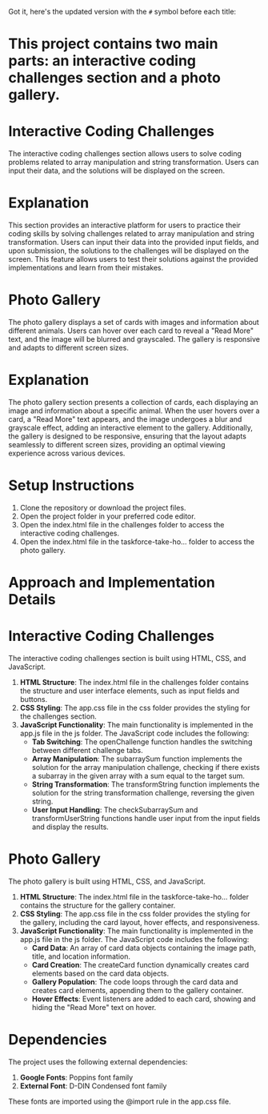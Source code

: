 Got it, here's the updated version with the `#` symbol before each title:

# This project contains two main parts: an interactive coding challenges section and a photo gallery.

# Interactive Coding Challenges
The interactive coding challenges section allows users to solve coding problems related to array manipulation and string transformation. Users can input their data, and the solutions will be displayed on the screen.

# Explanation
This section provides an interactive platform for users to practice their coding skills by solving challenges related to array manipulation and string transformation. Users can input their data into the provided input fields, and upon submission, the solutions to the challenges will be displayed on the screen. This feature allows users to test their solutions against the provided implementations and learn from their mistakes.

# Photo Gallery
The photo gallery displays a set of cards with images and information about different animals. Users can hover over each card to reveal a "Read More" text, and the image will be blurred and grayscaled. The gallery is responsive and adapts to different screen sizes.

# Explanation
The photo gallery section presents a collection of cards, each displaying an image and information about a specific animal. When the user hovers over a card, a "Read More" text appears, and the image undergoes a blur and grayscale effect, adding an interactive element to the gallery. Additionally, the gallery is designed to be responsive, ensuring that the layout adapts seamlessly to different screen sizes, providing an optimal viewing experience across various devices.

# Setup Instructions
1. Clone the repository or download the project files.
2. Open the project folder in your preferred code editor.
3. Open the index.html file in the challenges folder to access the interactive coding challenges.
4. Open the index.html file in the taskforce-take-ho... folder to access the photo gallery.

# Approach and Implementation Details

# Interactive Coding Challenges
The interactive coding challenges section is built using HTML, CSS, and JavaScript.

1. **HTML Structure**: The index.html file in the challenges folder contains the structure and user interface elements, such as input fields and buttons.
2. **CSS Styling**: The app.css file in the css folder provides the styling for the challenges section.
3. **JavaScript Functionality**: The main functionality is implemented in the app.js file in the js folder. The JavaScript code includes the following:
   - **Tab Switching**: The openChallenge function handles the switching between different challenge tabs.
   - **Array Manipulation**: The subarraySum function implements the solution for the array manipulation challenge, checking if there exists a subarray in the given array with a sum equal to the target sum.
   - **String Transformation**: The transformString function implements the solution for the string transformation challenge, reversing the given string.
   - **User Input Handling**: The checkSubarraySum and transformUserString functions handle user input from the input fields and display the results.

# Photo Gallery
The photo gallery is built using HTML, CSS, and JavaScript.

1. **HTML Structure**: The index.html file in the taskforce-take-ho... folder contains the structure for the gallery container.
2. **CSS Styling**: The app.css file in the css folder provides the styling for the gallery, including the card layout, hover effects, and responsiveness.
3. **JavaScript Functionality**: The main functionality is implemented in the app.js file in the js folder. The JavaScript code includes the following:
   - **Card Data**: An array of card data objects containing the image path, title, and location information.
   - **Card Creation**: The createCard function dynamically creates card elements based on the card data objects.
   - **Gallery Population**: The code loops through the card data and creates card elements, appending them to the gallery container.
   - **Hover Effects**: Event listeners are added to each card, showing and hiding the "Read More" text on hover.

# Dependencies
The project uses the following external dependencies:

1. **Google Fonts**: Poppins font family
2. **External Font**: D-DIN Condensed font family

These fonts are imported using the @import rule in the app.css file.